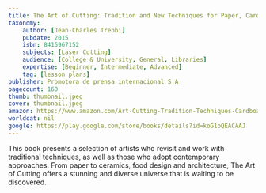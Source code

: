 ```yaml
---
title: The Art of Cutting: Tradition and New Techniques for Paper, Cardboard, Wood and Other Materials
taxonomy:
	author: [Jean-Charles Trebbi]
	pubdate: 2015
	isbn: 8415967152
	subjects: [Laser Cutting]
	audience: [College & University, General, Libraries]
	expertise: [Beginner, Intermediate, Advanced]
	tag: [lesson plans]
publisher: Promotora de prensa internacional S.A
pagecount: 160
thumb: thumbnail.jpeg
cover: thumbnail.jpeg
amazon: https://www.amazon.com/Art-Cutting-Tradition-Techniques-Cardboard/dp/8415967152/ref=sr_1_12?s=books&ie=UTF8&qid=1543380732&sr=1-12&keywords=Laser+Cutting
worldcat: nil
google: https://play.google.com/store/books/details?id=koG1oQEACAAJ
---
```

This book presents a selection of artists who revisit and work with traditional techniques, as well as those who adopt contemporary approaches. From paper to ceramics, food design and architecture, The Art of Cutting offers a stunning and diverse universe that is waiting to be discovered.